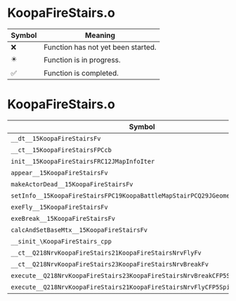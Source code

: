 # KoopaFireStairs.o
| Symbol | Meaning 
| ------------- | ------------- 
| :x: | Function has not yet been started. 
| :eight_pointed_black_star: | Function is in progress. 
| :white_check_mark: | Function is completed. 


# KoopaFireStairs.o
| Symbol | Decompiled? |
| ------------- | ------------- |
| `__dt__15KoopaFireStairsFv` | :x: |
| `__ct__15KoopaFireStairsFPCcb` | :x: |
| `init__15KoopaFireStairsFRC12JMapInfoIter` | :x: |
| `appear__15KoopaFireStairsFv` | :x: |
| `makeActorDead__15KoopaFireStairsFv` | :x: |
| `setInfo__15KoopaFireStairsFPC19KoopaBattleMapStairPCQ29JGeometry8TVec3<f>` | :x: |
| `exeFly__15KoopaFireStairsFv` | :x: |
| `exeBreak__15KoopaFireStairsFv` | :x: |
| `calcAndSetBaseMtx__15KoopaFireStairsFv` | :x: |
| `__sinit_\KoopaFireStairs_cpp` | :x: |
| `__ct__Q218NrvKoopaFireStairs21KoopaFireStairsNrvFlyFv` | :x: |
| `__ct__Q218NrvKoopaFireStairs23KoopaFireStairsNrvBreakFv` | :x: |
| `execute__Q218NrvKoopaFireStairs23KoopaFireStairsNrvBreakCFP5Spine` | :x: |
| `execute__Q218NrvKoopaFireStairs21KoopaFireStairsNrvFlyCFP5Spine` | :x: |
